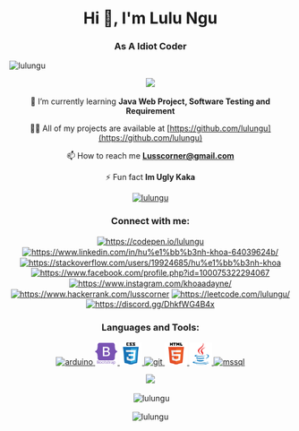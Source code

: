 <h1 align="center">Hi 👋, I'm Lulu Ngu</h1>
<h3 align="center">As A Idiot Coder</h3>

<p align="left"> <img src="https://komarev.com/ghpvc/?username=lulungu&label=Profile%20views&color=0e75b6&style=flat" alt="lulungu" /> </p>

<div id="header" align="center">
  <div id="header" align="center">
  <img src="https://media.giphy.com/media/zzDvEA7LAo51SHK8Mv/giphy.gif" width="500"/>
</div>

 🌱 I’m currently learning **Java Web Project, Software Testing and Requirement**

 👨‍💻 All of my projects are available at [https://github.com/lulungu](https://github.com/lulungu)

 📫 How to reach me **Lusscorner@gmail.com**

 ⚡ Fun fact **Im Ugly Kaka**
  
  <p align="mid"> <a href="https://github.com/ryo-ma/github-profile-trophy"><img src="https://github-profile-trophy.vercel.app/?username=lulungu" alt="lulungu" /></a> </p>

<h3 align="mid">Connect with me:</h3>
<p align="mid">
<a href="https://codepen.io/https://codepen.io/lulungu" target="blank"><img align="center" src="https://raw.githubusercontent.com/rahuldkjain/github-profile-readme-generator/master/src/images/icons/Social/codepen.svg" alt="https://codepen.io/lulungu" height="30" width="40" /></a>
<a href="https://linkedin.com/in/https://www.linkedin.com/in/hu%e1%bb%b3nh-khoa-64039624b/" target="blank"><img align="center" src="https://raw.githubusercontent.com/rahuldkjain/github-profile-readme-generator/master/src/images/icons/Social/linked-in-alt.svg" alt="https://www.linkedin.com/in/hu%e1%bb%b3nh-khoa-64039624b/" height="30" width="40" /></a>
<a href="https://stackoverflow.com/users/https://stackoverflow.com/users/19924685/hu%e1%bb%b3nh-khoa" target="blank"><img align="center" src="https://raw.githubusercontent.com/rahuldkjain/github-profile-readme-generator/master/src/images/icons/Social/stack-overflow.svg" alt="https://stackoverflow.com/users/19924685/hu%e1%bb%b3nh-khoa" height="30" width="40" /></a>
<a href="https://fb.com/https://www.facebook.com/profile.php?id=100075322294067" target="blank"><img align="center" src="https://raw.githubusercontent.com/rahuldkjain/github-profile-readme-generator/master/src/images/icons/Social/facebook.svg" alt="https://www.facebook.com/profile.php?id=100075322294067" height="30" width="40" /></a>
<a href="https://instagram.com/https://www.instagram.com/khoaadayne/" target="blank"><img align="center" src="https://raw.githubusercontent.com/rahuldkjain/github-profile-readme-generator/master/src/images/icons/Social/instagram.svg" alt="https://www.instagram.com/khoaadayne/" height="30" width="40" /></a>
<a href="https://www.hackerrank.com/https://www.hackerrank.com/lusscorner" target="blank"><img align="center" src="https://raw.githubusercontent.com/rahuldkjain/github-profile-readme-generator/master/src/images/icons/Social/hackerrank.svg" alt="https://www.hackerrank.com/lusscorner" height="30" width="40" /></a>
<a href="https://www.leetcode.com/https://leetcode.com/lulungu/" target="blank"><img align="center" src="https://raw.githubusercontent.com/rahuldkjain/github-profile-readme-generator/master/src/images/icons/Social/leet-code.svg" alt="https://leetcode.com/lulungu/" height="30" width="40" /></a>
<a href="https://discord.gg/https://discord.gg/DhkfWG4B4x" target="blank"><img align="center" src="https://raw.githubusercontent.com/rahuldkjain/github-profile-readme-generator/master/src/images/icons/Social/discord.svg" alt="https://discord.gg/DhkfWG4B4x" height="30" width="40" /></a>
</p>

<h3 align="mid">Languages and Tools:</h3>
<p align="mid"> <a href="https://www.arduino.cc/" target="_blank" rel="noreferrer"> <img src="https://cdn.worldvectorlogo.com/logos/arduino-1.svg" alt="arduino" width="40" height="40"/> </a> <a href="https://getbootstrap.com" target="_blank" rel="noreferrer"> <img src="https://raw.githubusercontent.com/devicons/devicon/master/icons/bootstrap/bootstrap-plain-wordmark.svg" alt="bootstrap" width="40" height="40"/> </a> <a href="https://www.w3schools.com/css/" target="_blank" rel="noreferrer"> <img src="https://raw.githubusercontent.com/devicons/devicon/master/icons/css3/css3-original-wordmark.svg" alt="css3" width="40" height="40"/> </a> <a href="https://git-scm.com/" target="_blank" rel="noreferrer"> <img src="https://www.vectorlogo.zone/logos/git-scm/git-scm-icon.svg" alt="git" width="40" height="40"/> </a> <a href="https://www.w3.org/html/" target="_blank" rel="noreferrer"> <img src="https://raw.githubusercontent.com/devicons/devicon/master/icons/html5/html5-original-wordmark.svg" alt="html5" width="40" height="40"/> </a> <a href="https://www.java.com" target="_blank" rel="noreferrer"> <img src="https://raw.githubusercontent.com/devicons/devicon/master/icons/java/java-original.svg" alt="java" width="40" height="40"/> </a> <a href="https://www.microsoft.com/en-us/sql-server" target="_blank" rel="noreferrer"> <img src="https://www.svgrepo.com/show/303229/microsoft-sql-server-logo.svg" alt="mssql" width="40" height="40"/> </a> </p>

<div>
<img src="https://media.giphy.com/media/zzDvEA7LAo51SHK8Mv/giphy.gif" width="500"/>
</div>

<p>&nbsp;<img align="center" src="https://github-readme-stats.vercel.app/api?username=lulungu&show_icons=true&locale=en" alt="lulungu" /></p>

<p><img align="center" src="https://github-readme-streak-stats.herokuapp.com/?user=lulungu&" alt="lulungu" /></p>
